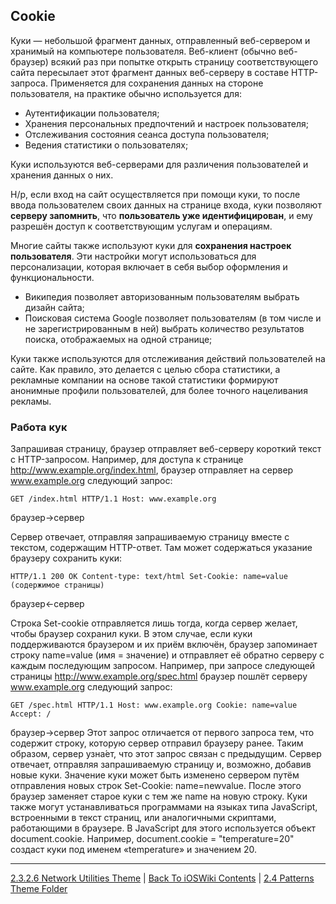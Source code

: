 ## Cookie

Куки — небольшой фрагмент данных, отправленный веб-сервером и хранимый на компьютере пользователя. Веб-клиент (обычно веб-браузер) всякий раз при попытке открыть страницу соответствующего сайта пересылает этот фрагмент данных веб-серверу в составе HTTP-запроса. Применяется для сохранения данных на стороне пользователя, на практике обычно используется для:

* Аутентификации пользователя;
* Хранения персональных предпочтений и настроек пользователя;
* Отслеживания состояния сеанса доступа пользователя;
* Ведения статистики о пользователях;

Куки используются веб-серверами для различения пользователей и хранения данных о них. 

Н/р, если вход на сайт осуществляется при помощи куки, то после ввода пользователем своих данных на странице входа, куки позволяют **серверу запомнить**, что **пользователь уже идентифицирован**, и ему разрешён доступ к соответствующим услугам и операциям. 

Многие сайты также используют куки для **сохранения настроек пользователя**. Эти настройки могут использоваться для персонализации, которая включает в себя выбор оформления и функциональности. 

* Википедия позволяет авторизованным пользователям выбрать дизайн сайта;
* Поисковая система Google позволяет пользователям (в том числе и не зарегистрированным в ней) выбрать количество результатов поиска, отображаемых на одной странице;

Куки также используются для отслеживания действий пользователей на сайте. Как правило, это делается с целью сбора статистики, а рекламные компании на основе такой статистики формируют анонимные профили пользователей, для более точного нацеливания рекламы.

### Работа кук 

Запрашивая страницу, браузер отправляет веб-серверу короткий текст с HTTP-запросом. Например, для доступа к странице http://www.example.org/index.html, браузер отправляет на сервер www.example.org следующий запрос:

`GET /index.html HTTP/1.1 Host: www.example.org`

браузер→сервер

Сервер отвечает, отправляя запрашиваемую страницу вместе с текстом, содержащим HTTP-ответ. Там может содержаться указание браузеру сохранить куки:

`HTTP/1.1 200 OK Content-type: text/html Set-Cookie: name=value (содержимое страницы)`

браузер←сервер

Строка Set-cookie отправляется лишь тогда, когда сервер желает, чтобы браузер сохранил куки. В этом случае, если куки поддерживаются браузером и их приём включён, браузер запоминает строку name=value (имя = значение) и отправляет её обратно серверу с каждым последующим запросом. Например, при запросе следующей страницы http://www.example.org/spec.html браузер пошлёт серверу www.example.org следующий запрос:

`GET /spec.html HTTP/1.1 Host: www.example.org Cookie: name=value Accept: /`

браузер→сервер Этот запрос отличается от первого запроса тем, что содержит строку, которую сервер отправил браузеру ранее. Таким образом, сервер узна́ет, что этот запрос связан с предыдущим. Сервер отвечает, отправляя запрашиваемую страницу и, возможно, добавив новые куки. Значение куки может быть изменено сервером путём отправления новых строк Set-Cookie: name=newvalue. После этого браузер заменяет старое куки с тем же name на новую строку. Куки также могут устанавливаться программами на языках типа JavaScript, встроенными в текст страниц, или аналогичными скриптами, работающими в браузере. В JavaScript для этого используется объект document.cookie. Например, document.cookie = "temperature=20" создаст куки под именем «temperature» и значением 20.

---

[2.3.2.6 Network Utilities Theme](./2.3.2.6%20Network%20Utilities.md) | [Back To iOSWiki Contents](https://github.com/eldaroid/iOSWiki) | [2.4 Patterns Theme Folder](/2%20ComputerScience/2.4%20Patterns/)